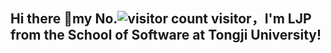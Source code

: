 ## Hi there 👋my No.![visitor count](https://profile-counter.glitch.me/MOSSSSSSSSSSSSS/count.svg) visitor，I'm LJP from the School of Software at Tongji University!

<!--
**MOSSSSSSSSSSSSS/MOSSSSSSSSSSSSS** is a ✨ _special_ ✨ repository because its `README.md` (this file) appears on your GitHub profile.

Here are some ideas to get you started:

- 🔭 I’m currently working on ...
- 🌱 I’m currently learning ...
- 👯 I’m looking to collaborate on ...
- 🤔 I’m looking for help with ...
- 💬 Ask me about ...
- 📫 How to reach me: ...
- 😄 Pronouns: ...
- ⚡ Fun fact: ...
-->
